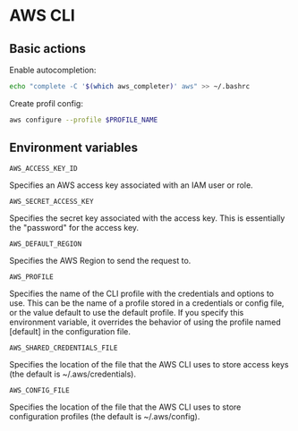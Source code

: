 # AWS CLI

## Basic actions

Enable autocompletion:

```bash
echo "complete -C '$(which aws_completer)' aws" >> ~/.bashrc
```

Create profil config:

```bash
aws configure --profile $PROFILE_NAME
```

## Environment variables

`AWS_ACCESS_KEY_ID`

Specifies an AWS access key associated with an IAM user or role.

`AWS_SECRET_ACCESS_KEY`

Specifies the secret key associated with the access key. This is essentially the "password" for the access key.

`AWS_DEFAULT_REGION`

Specifies the AWS Region to send the request to.

`AWS_PROFILE`

Specifies the name of the CLI profile with the credentials and options to use. This can be the name of a profile stored in a credentials or config file, or the value default to use the default profile. If you specify this environment variable, it overrides the behavior of using the profile named [default] in the configuration file.

`AWS_SHARED_CREDENTIALS_FILE`

Specifies the location of the file that the AWS CLI uses to store access keys (the default is ~/.aws/credentials).

`AWS_CONFIG_FILE`

Specifies the location of the file that the AWS CLI uses to store configuration profiles (the default is ~/.aws/config).
